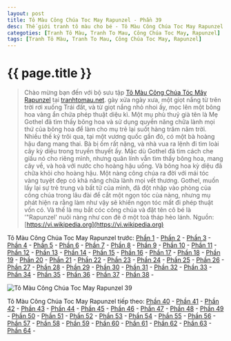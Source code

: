 ```yaml
---
layout: post
title: Tô Màu Công Chúa Toc May Rapunzel - Phần 39
desc: Thế giới tranh tô màu cho bé - Tô Màu Công Chúa Toc May Rapunzel - Phần 39
categoties: [Tranh Tô Màu, Tranh To Mau, Công Chúa Toc May, Rapunzel]
tags: [Tranh Tô Màu, Tranh To Mau, Công Chúa Toc May, Rapunzel]
---
```

{{ page.title }}
================
> Chào mừng bạn đến với bộ sưu tập [Tô Màu Công Chúa Tóc Mây Rapunzel](http://tranhtomau.net/) tại [tranhtomau.net](http://tranhtomau.net/). gày xửa ngày xưa, một giọt nắng từ trên trời rơi xuống Trái đất, và từ giọt nắng nhỏ nhoi ấy, mọc lên một bông hoa vàng ẩn chứa phép thuật diệu kì. Một mụ phù thuỷ già tên là Mẹ Gothel đã tìm thấy bông hoa và sử dụng quyền năng chữa lành mọi thứ của bông hoa để làm cho mụ trẻ lại suốt hàng trăm năm trời. Nhiều thế kỷ trôi qua, tại một vương quốc gần đó, có một bà hoàng hậu đang mang thai. Bà bị ốm rất nặng, và nhà vua ra lệnh đi tìm loài cây kỳ diệu trong truyền thuyết ấy. Mặc dù Gothel đã tìm cách che giấu nó cho riêng mình, nhưng quân lính vẫn tìm thấy bông hoa, mang cây về, và hoà với nước cho hoàng hậu uống. Và bông hoa kỳ diệu đã chữa khỏi cho hoàng hậu. Một nàng công chúa ra đời với mái tóc vàng tuyệt đẹp có khả năng chữa lành mọi vết thương. Gothel, muốn lấy lại sự trẻ trung và bất tử của mình, đã đột nhập vào phòng của công chúa trong lâu đài để cắt một ngọn tóc của nàng, nhưng mụ phát hiện ra rằng làm như vậy sẽ khiến ngọn tóc mất đi phép thuật vốn có. Và thế là mụ bắt cóc công chúa và đặt tên cô bé là '"Rapunzel' nuôi nàng như con đẻ ở một toà tháp hẻo lánh. Nguồn: [https://vi.wikipedia.org](https://vi.wikipedia.org)

Tô Màu Công Chúa Toc May Rapunzel trước: [Phần 1](http://tranhtomau.net/2018/01/25/To-Mau-Cong-Chua-Toc-May-Rapunzel-phan-1.html) - [Phần 2](http://tranhtomau.net/2018/01/25/To-Mau-Cong-Chua-Toc-May-Rapunzel-phan-2.html) - [Phần 3](http://tranhtomau.net/2018/01/25/To-Mau-Cong-Chua-Toc-May-Rapunzel-phan-3.html) - [Phần 4](http://tranhtomau.net/2018/01/25/To-Mau-Cong-Chua-Toc-May-Rapunzel-phan-4.html) - [Phần 5](http://tranhtomau.net/2018/01/25/To-Mau-Cong-Chua-Toc-May-Rapunzel-phan-5.html) - [Phần 6](http://tranhtomau.net/2018/01/25/To-Mau-Cong-Chua-Toc-May-Rapunzel-phan-6.html) - [Phần 7](http://tranhtomau.net/2018/01/25/To-Mau-Cong-Chua-Toc-May-Rapunzel-phan-7.html) - [Phần 8](http://tranhtomau.net/2018/01/25/To-Mau-Cong-Chua-Toc-May-Rapunzel-phan-8.html) - [Phần 9](http://tranhtomau.net/2018/01/25/To-Mau-Cong-Chua-Toc-May-Rapunzel-phan-9.html) - [Phần 10](http://tranhtomau.net/2018/01/25/To-Mau-Cong-Chua-Toc-May-Rapunzel-phan-10.html) - [Phần 11](http://tranhtomau.net/2018/01/25/To-Mau-Cong-Chua-Toc-May-Rapunzel-phan-11.html) - [Phần 12](http://tranhtomau.net/2018/01/25/To-Mau-Cong-Chua-Toc-May-Rapunzel-phan-12.html) - [Phần 13](http://tranhtomau.net/2018/01/25/To-Mau-Cong-Chua-Toc-May-Rapunzel-phan-13.html) - [Phần 14](http://tranhtomau.net/2018/01/25/To-Mau-Cong-Chua-Toc-May-Rapunzel-phan-14.html) - [Phần 15](http://tranhtomau.net/2018/01/25/To-Mau-Cong-Chua-Toc-May-Rapunzel-phan-15.html) - [Phần 16](http://tranhtomau.net/2018/01/25/To-Mau-Cong-Chua-Toc-May-Rapunzel-phan-16.html) - [Phần 17](http://tranhtomau.net/2018/01/25/To-Mau-Cong-Chua-Toc-May-Rapunzel-phan-17.html) - [Phần 18](http://tranhtomau.net/2018/01/25/To-Mau-Cong-Chua-Toc-May-Rapunzel-phan-18.html) - [Phần 19](http://tranhtomau.net/2018/01/25/To-Mau-Cong-Chua-Toc-May-Rapunzel-phan-19.html) - [Phần 20](http://tranhtomau.net/2018/01/25/To-Mau-Cong-Chua-Toc-May-Rapunzel-phan-20.html) - [Phần 21](http://tranhtomau.net/2018/01/25/To-Mau-Cong-Chua-Toc-May-Rapunzel-phan-21.html) - [Phần 22](http://tranhtomau.net/2018/01/25/To-Mau-Cong-Chua-Toc-May-Rapunzel-phan-22.html) - [Phần 23](http://tranhtomau.net/2018/01/25/To-Mau-Cong-Chua-Toc-May-Rapunzel-phan-23.html) - [Phần 24](http://tranhtomau.net/2018/01/25/To-Mau-Cong-Chua-Toc-May-Rapunzel-phan-24.html) - [Phần 25](http://tranhtomau.net/2018/01/25/To-Mau-Cong-Chua-Toc-May-Rapunzel-phan-25.html) - [Phần 26](http://tranhtomau.net/2018/01/25/To-Mau-Cong-Chua-Toc-May-Rapunzel-phan-26.html) - [Phần 27](http://tranhtomau.net/2018/01/25/To-Mau-Cong-Chua-Toc-May-Rapunzel-phan-27.html) - [Phần 28](http://tranhtomau.net/2018/01/25/To-Mau-Cong-Chua-Toc-May-Rapunzel-phan-28.html) - [Phần 29](http://tranhtomau.net/2018/01/25/To-Mau-Cong-Chua-Toc-May-Rapunzel-phan-29.html) - [Phần 30](http://tranhtomau.net/2018/01/25/To-Mau-Cong-Chua-Toc-May-Rapunzel-phan-30.html) - [Phần 31](http://tranhtomau.net/2018/01/25/To-Mau-Cong-Chua-Toc-May-Rapunzel-phan-31.html) - [Phần 32](http://tranhtomau.net/2018/01/25/To-Mau-Cong-Chua-Toc-May-Rapunzel-phan-32.html) - [Phần 33](http://tranhtomau.net/2018/01/25/To-Mau-Cong-Chua-Toc-May-Rapunzel-phan-33.html) - [Phần 34](http://tranhtomau.net/2018/01/25/To-Mau-Cong-Chua-Toc-May-Rapunzel-phan-34.html) - [Phần 35](http://tranhtomau.net/2018/01/25/To-Mau-Cong-Chua-Toc-May-Rapunzel-phan-35.html) - [Phần 36](http://tranhtomau.net/2018/01/25/To-Mau-Cong-Chua-Toc-May-Rapunzel-phan-36.html) - [Phần 37](http://tranhtomau.net/2018/01/25/To-Mau-Cong-Chua-Toc-May-Rapunzel-phan-37.html) - [Phần 38](http://tranhtomau.net/2018/01/25/To-Mau-Cong-Chua-Toc-May-Rapunzel-phan-38.html) - 

<script async src="//pagead2.googlesyndication.com/pagead/js/adsbygoogle.js"></script><!-- TextAds-Responsive --><ins class="adsbygoogle" style="display:block" data-ad-client="ca-pub-6753140515841889" data-ad-slot="9811874670" data-ad-format="auto"></ins><script> (adsbygoogle = window.adsbygoogle || []).push({}); </script>

![Tô Màu Công Chúa Toc May Rapunzel 39](http://tranhtomau.net/img1/To-Mau-Cong-Chua-Toc-May-Rapunzel%20(39).jpg "Tô Màu Công Chúa Toc May Rapunzel 39")

<script async src="//pagead2.googlesyndication.com/pagead/js/adsbygoogle.js"></script><!-- TextAds-Responsive --><ins class="adsbygoogle" style="display:block" data-ad-client="ca-pub-6753140515841889" data-ad-slot="9811874670" data-ad-format="auto"></ins><script> (adsbygoogle = window.adsbygoogle || []).push({}); </script>

Tô Màu Công Chúa Toc May Rapunzel tiếp theo: [Phần 40](http://tranhtomau.net/2018/01/25/To-Mau-Cong-Chua-Toc-May-Rapunzel-phan-40.html) - [Phần 41](http://tranhtomau.net/2018/01/25/To-Mau-Cong-Chua-Toc-May-Rapunzel-phan-41.html) - [Phần 42](http://tranhtomau.net/2018/01/25/To-Mau-Cong-Chua-Toc-May-Rapunzel-phan-42.html) - [Phần 43](http://tranhtomau.net/2018/01/25/To-Mau-Cong-Chua-Toc-May-Rapunzel-phan-43.html) - [Phần 44](http://tranhtomau.net/2018/01/25/To-Mau-Cong-Chua-Toc-May-Rapunzel-phan-44.html) - [Phần 45](http://tranhtomau.net/2018/01/25/To-Mau-Cong-Chua-Toc-May-Rapunzel-phan-45.html) - [Phần 46](http://tranhtomau.net/2018/01/25/To-Mau-Cong-Chua-Toc-May-Rapunzel-phan-46.html) - [Phần 47](http://tranhtomau.net/2018/01/25/To-Mau-Cong-Chua-Toc-May-Rapunzel-phan-47.html) - [Phần 48](http://tranhtomau.net/2018/01/25/To-Mau-Cong-Chua-Toc-May-Rapunzel-phan-48.html) - [Phần 49](http://tranhtomau.net/2018/01/25/To-Mau-Cong-Chua-Toc-May-Rapunzel-phan-49.html) - [Phần 50](http://tranhtomau.net/2018/01/25/To-Mau-Cong-Chua-Toc-May-Rapunzel-phan-50.html) - [Phần 51](http://tranhtomau.net/2018/01/25/To-Mau-Cong-Chua-Toc-May-Rapunzel-phan-51.html) - [Phần 52](http://tranhtomau.net/2018/01/25/To-Mau-Cong-Chua-Toc-May-Rapunzel-phan-52.html) - [Phần 53](http://tranhtomau.net/2018/01/25/To-Mau-Cong-Chua-Toc-May-Rapunzel-phan-53.html) - [Phần 54](http://tranhtomau.net/2018/01/25/To-Mau-Cong-Chua-Toc-May-Rapunzel-phan-54.html) - [Phần 55](http://tranhtomau.net/2018/01/25/To-Mau-Cong-Chua-Toc-May-Rapunzel-phan-55.html) - [Phần 56](http://tranhtomau.net/2018/01/25/To-Mau-Cong-Chua-Toc-May-Rapunzel-phan-56.html) - [Phần 57](http://tranhtomau.net/2018/01/25/To-Mau-Cong-Chua-Toc-May-Rapunzel-phan-57.html) - [Phần 58](http://tranhtomau.net/2018/01/25/To-Mau-Cong-Chua-Toc-May-Rapunzel-phan-58.html) - [Phần 59](http://tranhtomau.net/2018/01/25/To-Mau-Cong-Chua-Toc-May-Rapunzel-phan-59.html) - [Phần 60](http://tranhtomau.net/2018/01/25/To-Mau-Cong-Chua-Toc-May-Rapunzel-phan-60.html) - [Phần 61](http://tranhtomau.net/2018/01/25/To-Mau-Cong-Chua-Toc-May-Rapunzel-phan-61.html) - [Phần 62](http://tranhtomau.net/2018/01/25/To-Mau-Cong-Chua-Toc-May-Rapunzel-phan-62.html) - [Phần 63](http://tranhtomau.net/2018/01/25/To-Mau-Cong-Chua-Toc-May-Rapunzel-phan-63.html) - [Phần 64](http://tranhtomau.net/2018/01/25/To-Mau-Cong-Chua-Toc-May-Rapunzel-phan-64.html) - 
